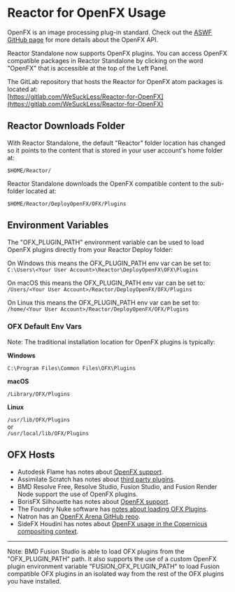 # Reactor for OpenFX Usage

OpenFX is an image processing plug-in standard. Check out the [ASWF GitHub page](https://github.com/AcademySoftwareFoundation/openfx/) for more details about the OpenFX API.

Reactor Standalone now supports OpenFX plugins. You can access OpenFX compatible packages in Reactor Standalone by clicking on the word "OpenFX" that is accessible at the top of the Left Panel.

The GitLab repository that hosts the Reactor for OpenFX atom packages is located at:  
[https://gitlab.com/WeSuckLess/Reactor-for-OpenFX](https://gitlab.com/WeSuckLess/Reactor-for-OpenFX)

## Reactor Downloads Folder

With Reactor Standalone, the default "Reactor" folder location has changed so it points to the content that is stored in your user account's home folder at:

`$HOME/Reactor/`

Reactor Standalone downloads the OpenFX compatible content to the sub-folder located at:

`$HOME/Reactor/DeployOpenFX/OFX/Plugins`

## Environment Variables

The "OFX_PLUGIN_PATH" environment variable can be used to load OpenFX plugins directly from your Reactor Deploy folder:

On Windows this means the OFX_PLUGIN_PATH env var can be set to:  
`C:\Users\<Your User Account>\Reactor\DeployOpenFX\OFX\Plugins`

On macOS this means the OFX_PLUGIN_PATH env var can be set to:  
`/Users/<Your User Account>/Reactor/DeployOpenFX/OFX/Plugins`

On Linux this means the OFX_PLUGIN_PATH env var can be set to:  
`/home/<Your User Account>/Reactor/DeployOpenFX/OFX/Plugins`

### OFX Default Env Vars

Note: The traditional installation location for OpenFX plugins is typically:

**Windows**

`C:\Program Files\Common Files\OFX\Plugins`

**macOS**

`/Library/OFX/Plugins`

**Linux**

`/usr/lib/OFX/Plugins`  
or  
`/usr/local/lib/OFX/Plugins`  

## OFX Hosts

- Autodesk Flame has notes about [OpenFX support](https://help.autodesk.com/view/FLAME/2026/ENU/?guid=GUID-BA7353D9-9C4C-4F22-9F3B-E3F7D08A8E01).
- Assimilate Scratch has notes about [third party plugins](https://www.assimilatesupport.com/akb/KnowledgebaseArticle51006.aspx).
- BMD Resolve Free, Resolve Studio, Fusion Studio, and Fusion Render Node support the use of OpenFX plugins.
- BorisFX Silhouette has notes about [OpenFX support](https://support.borisfx.com/hc/en-us/articles/8803467755021-What-3rd-party-OFX-plug-ins-does-Silhouette-support).
- The Foundry Nuke software has [notes about loading OFX Plugins](https://learn.foundry.com/nuke/content/comp_environment/configuring_nuke/loading_ofx_plugins.html).
- Natron has an [OpenFX Arena GitHub repo](https://github.com/NatronGitHub/openfx-arena).
- SideFX Houdini has notes about [OpenFX usage in the Copernicus compositing context](https://www.sidefx.com/docs/houdini/copernicus/openfx.html#setting-up-the-openfx-environment-variable).

* * *

Note: BMD Fusion Studio is able to load OFX plugins from the "OFX_PLUGIN_PATH" path. It also supports the use of a custom OpenFX plugin environment variable "FUSION_OFX_PLUGIN_PATH" to load Fusion compatible OFX plugins in an isolated way from the rest of the OFX plugins you have installed.

